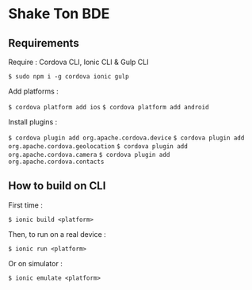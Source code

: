 Shake Ton BDE
===

## Requirements

Require : Cordova CLI, Ionic CLI & Gulp CLI

`$ sudo npm i -g cordova ionic gulp`

Add platforms :

`$ cordova platform add ios`
`$ cordova platform add android`

Install plugins :

`$ cordova plugin add org.apache.cordova.device`
`$ cordova plugin add org.apache.cordova.geolocation`
`$ cordova plugin add org.apache.cordova.camera`
`$ cordova plugin add org.apache.cordova.contacts`

## How to build on CLI

First time :

`$ ionic build <platform>`

Then, to run on a real device :

`$ ionic run <platform>`

Or on simulator :

`$ ionic emulate <platform>`

